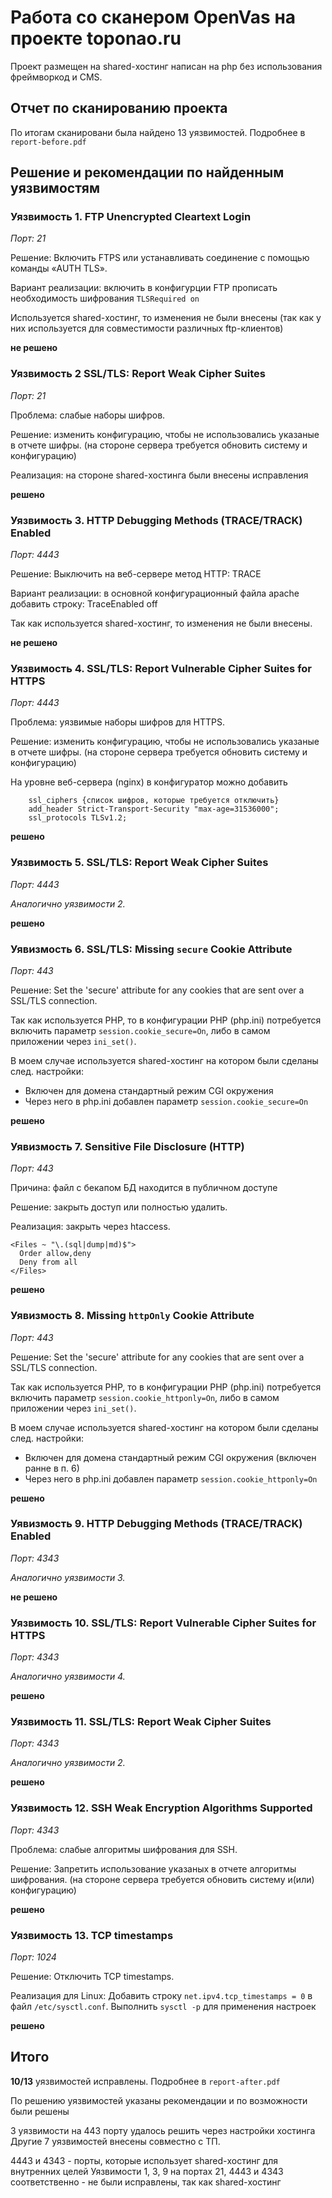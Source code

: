 # Работа со сканером OpenVas на проекте toponao.ru

Проект размещен на shared-хостинг написан на php без использования фреймворкод и CMS.

## Отчет по сканированию проекта

По итогам сканировани была найдено 13 уязвимостей. Подробнее в `report-before.pdf`

## Решение и рекомендации по найденным уязвимостям

### Уязвимость 1. FTP Unencrypted Cleartext Login

_Порт: 21_

Решение: Включить FTPS или устанавливать соединение с помощью команды «AUTH TLS».

Вариант реализации: включить в конфигурции FTP прописать необходимость шифрования `TLSRequired on`

Используется shared-хостинг, то изменения не были внесены (так как у них используется для совместимости различных ftp-клиентов)

**не решено**

### Уязвимость 2 SSL/TLS: Report Weak Cipher Suites

_Порт: 21_

Проблема: слабые наборы шифров.

Решение: изменить конфигурацию, чтобы не использовались указаные в отчете шифры. 
(на стороне сервера требуется обновить систему и конфигурацию)

Реализация: на стороне shared-хостинга были внесены исправления

**решено**

### Уязвимость 3. HTTP Debugging Methods (TRACE/TRACK) Enabled

_Порт: 4443_

Решение: Выключить на веб-сервере метод HTTP: TRACE

Вариант реализации: в основной конфигурационный файла apache добавить строку: TraceEnabled off

Так как используется shared-хостинг, то изменения не были внесены.

**не решено**

### Уязвимость 4. SSL/TLS: Report Vulnerable Cipher Suites for HTTPS

_Порт: 4443_

Проблема: уязвимые наборы шифров для HTTPS.

Решение: изменить конфигурацию, чтобы не использовались указаные в отчете шифры. 
(на стороне сервера требуется обновить систему и конфигурацию)

На уровне веб-сервера (nginx) в конфигуратор можно добавить
```
    ssl_ciphers {список шифров, которые требуется отключить}
    add_header Strict-Transport-Security "max-age=31536000";
    ssl_protocols TLSv1.2;
```

**решено**

### Уязвимость 5. SSL/TLS: Report Weak Cipher Suites

_Порт: 4443_

_Аналогично уязвимости 2._

**решено**

### Уявизмость 6. SSL/TLS: Missing `secure` Cookie Attribute

_Порт: 443_

Решение: Set the 'secure' attribute for any cookies that are sent over a SSL/TLS connection.

Так как используется PHP, 
то в конфигурации PHP (php.ini) потребуется включить параметр `session.cookie_secure=On`,
либо в самом приложении через `ini_set()`.

В моем случае используется shared-хостинг на котором были сделаны след. настройки:
- Включен для домена стандартный режим CGI окружения
- Через него в php.ini добавлен параметр `session.cookie_secure=On`

**решено**

### Уявизмость 7. Sensitive File Disclosure (HTTP)

_Порт: 443_

Причина: файл с бекапом БД находится в публичном доступе

Решение: закрыть доступ или полностью удалить.

Реализация: закрыть через htaccess.

```
<Files ~ "\.(sql|dump|md)$">
  Order allow,deny
  Deny from all
</Files>
```

**решено**

### Уявизмость 8. Missing `httpOnly` Cookie Attribute

_Порт: 443_

Решение: Set the 'secure' attribute for any cookies that are sent over a SSL/TLS connection.

Так как используется PHP, 
то в конфигурации PHP (php.ini) потребуется включить параметр `session.cookie_httponly=On`,
либо в самом приложении через `ini_set()`.

В моем случае используется shared-хостинг на котором были сделаны след. настройки:
- Включен для домена стандартный режим CGI окружения (включен ранне в п. 6)
- Через него в php.ini добавлен параметр `session.cookie_httponly=On`

**решено**

### Уявизмость 9. HTTP Debugging Methods (TRACE/TRACK) Enabled

_Порт: 4343_

_Аналогично уязвимости 3._

**не решено**

### Уязвимость 10. SSL/TLS: Report Vulnerable Cipher Suites for HTTPS

_Порт: 4343_

_Аналогично уязвимости 4._

**решено**

### Уязвимость 11. SSL/TLS: Report Weak Cipher Suites

_Порт: 4343_

_Аналогично уязвимости 2._

**решено**

### Уязвимость 12. SSH Weak Encryption Algorithms Supported

_Порт: 4343_

Проблема: слабые алгоритмы шифрования для SSH.

Решение: Запретить использование указаных в отчете алгоритмы шифрования. 
(на стороне сервера требуется обновить систему и(или) конфигурацию)

**решено**

### Уязвимость 13. TCP timestamps

_Порт: 1024_

Решение: Отключить TCP timestamps.

Реализация для Linux: Добавить строку `net.ipv4.tcp_timestamps = 0` в файл `/etc/sysctl.conf`. Выполнить `sysctl -p` для применения настроек

**решено**

## Итого

**10/13** уязвимостей исправлены. Подробнее в `report-after.pdf`  

По решению уязвимостей указаны рекомендации и по возможности были решены

3 уязвимости на 443 порту удалось решить через настройки хостинга
Другие 7 уязвимостей внесены совместно с ТП.

4443 и 4343 - порты, которые использует shared-хостинг для внутренних целей
Уязвимости 1, 3, 9 на портах 21, 4443 и 4343 соответственно - не были исправлены, так как shared-хостинг
